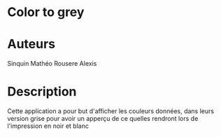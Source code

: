 # Color to grey

# Auteurs 
Sinquin Mathéo
Rousere Alexis 

# Description 
Cette application a pour but d'afficher les couleurs données,
dans leurs version grise pour avoir un apperçu de ce quelles rendront lors de l'impression en noir et blanc 

